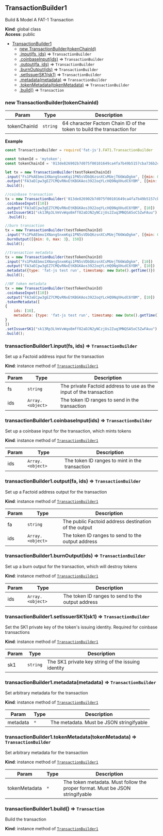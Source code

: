<a name="TransactionBuilder1"></a>

## TransactionBuilder1
Build & Model A FAT-1 Transaction

**Kind**: global class  
**Access**: public  

* [TransactionBuilder1](#TransactionBuilder1)
    * [new TransactionBuilder(tokenChainId)](#new_TransactionBuilder1_new)
    * [.input(fs, ids)](#TransactionBuilder1+input) ⇒ <code>TransactionBuilder</code>
    * [.coinbaseInput(ids)](#TransactionBuilder1+coinbaseInput) ⇒ <code>TransactionBuilder</code>
    * [.output(fa, ids)](#TransactionBuilder1+output) ⇒ <code>TransactionBuilder</code>
    * [.burnOutput(ids)](#TransactionBuilder1+burnOutput) ⇒ <code>TransactionBuilder</code>
    * [.setIssuerSK1(sk1)](#TransactionBuilder1+setIssuerSK1) ⇒ <code>TransactionBuilder</code>
    * [.metadata(metadata)](#TransactionBuilder1+metadata) ⇒ <code>TransactionBuilder</code>
    * [.tokenMetadata(tokenMetadata)](#TransactionBuilder1+tokenMetadata) ⇒ <code>TransactionBuilder</code>
    * [.build()](#TransactionBuilder1+build) ⇒ <code>Transaction</code>

<a name="new_TransactionBuilder1_new"></a>

### new TransactionBuilder(tokenChainId)

| Param | Type | Description |
| --- | --- | --- |
| tokenChainId | <code>string</code> | 64 character Factom Chain ID of the token to build the transaction for |

**Example**  
```js
const TransactionBuilder = require('fat-js').FAT1.TransactionBuilder

const tokenId = 'mytoken';
const tokenChainId = '013de826902b7d075f00101649ca4fa7b49b5157cba736b2ca90f67e2ad6e8ec';

let tx = new TransactionBuilder(testTokenChainId)
.input("Fs1PkAEbmo1XNangSnxmKqi1PN5sVDbQ6zsnXCsMUejT66WaDgkm", [{min: 0, max: 3}, 150])
.output("FA3aECpw3gEZ7CMQvRNxEtKBGKAos3922oqYLcHQ9NqXHudC6YBM", [{min: 0, max: 3}, 150])
.build();

//coinbase transaction
tx = new TransactionBuilder('013de826902b7d075f00101649ca4fa7b49b5157cba736b2ca90f67e2ad6e8ec')
.coinbaseInput([10])
.output("FA3aECpw3gEZ7CMQvRNxEtKBGKAos3922oqYLcHQ9NqXHudC6YBM", [10])
.setIssuerSK1("sk13Rp3LVmVvWqo8mff82aDJN2yNCzjUs2Zuq3MNQSA5oC5ZwFAuu")
 .build();

//burn transaction
tx = new TransactionBuilder(testTokenChainId)
.input("Fs1PkAEbmo1XNangSnxmKqi1PN5sVDbQ6zsnXCsMUejT66WaDgkm", [{min: 0, max: 3}, 150])
.burnOutput([{min: 0, max: 3}, 150])
.build();

//transaction metadata
tx = new TransactionBuilder(testTokenChainId)
.input("Fs1PkAEbmo1XNangSnxmKqi1PN5sVDbQ6zsnXCsMUejT66WaDgkm", [10])
.output("FA3aECpw3gEZ7CMQvRNxEtKBGKAos3922oqYLcHQ9NqXHudC6YBM", [10])
.metadata({type: 'fat-js test run', timestamp: new Date().getTime()})
.build();

//NF token metadata
tx = new TransactionBuilder(testTokenChainId)
.coinbaseInput([10])
.output("FA3aECpw3gEZ7CMQvRNxEtKBGKAos3922oqYLcHQ9NqXHudC6YBM", [10])
.tokenMetadata([
{
    ids: [10],
    metadata: {type: 'fat-js test run', timestamp: new Date().getTime()},
}
])
.setIssuerSK1("sk13Rp3LVmVvWqo8mff82aDJN2yNCzjUs2Zuq3MNQSA5oC5ZwFAuu")
.build();
```
<a name="TransactionBuilder1+input"></a>

### transactionBuilder1.input(fs, ids) ⇒ <code>TransactionBuilder</code>
Set up a Factoid address input for the transaction

**Kind**: instance method of [<code>TransactionBuilder1</code>](#TransactionBuilder1)  

| Param | Type | Description |
| --- | --- | --- |
| fs | <code>string</code> | The private Factoid address to use as the input of the transaction |
| ids | <code>Array.&lt;object&gt;</code> | The token ID ranges to send in the transaction |

<a name="TransactionBuilder1+coinbaseInput"></a>

### transactionBuilder1.coinbaseInput(ids) ⇒ <code>TransactionBuilder</code>
Set up a coinbase input for the transaction, which mints tokens

**Kind**: instance method of [<code>TransactionBuilder1</code>](#TransactionBuilder1)  

| Param | Type | Description |
| --- | --- | --- |
| ids | <code>Array.&lt;object&gt;</code> | The token ID ranges to mint in the transaction |

<a name="TransactionBuilder1+output"></a>

### transactionBuilder1.output(fa, ids) ⇒ <code>TransactionBuilder</code>
Set up a Factoid address output for the transaction

**Kind**: instance method of [<code>TransactionBuilder1</code>](#TransactionBuilder1)  

| Param | Type | Description |
| --- | --- | --- |
| fa | <code>string</code> | The public Factoid address destination of the output |
| ids | <code>Array.&lt;object&gt;</code> | The token ID ranges to send to the output address |

<a name="TransactionBuilder1+burnOutput"></a>

### transactionBuilder1.burnOutput(ids) ⇒ <code>TransactionBuilder</code>
Set up a burn output for the transaction, which will destroy tokens

**Kind**: instance method of [<code>TransactionBuilder1</code>](#TransactionBuilder1)  

| Param | Type | Description |
| --- | --- | --- |
| ids | <code>Array.&lt;object&gt;</code> | The token ID ranges to send to the output address |

<a name="TransactionBuilder1+setIssuerSK1"></a>

### transactionBuilder1.setIssuerSK1(sk1) ⇒ <code>TransactionBuilder</code>
Set the SK1 private key of the token's issuing identity. Required for coinbase transactions

**Kind**: instance method of [<code>TransactionBuilder1</code>](#TransactionBuilder1)  

| Param | Type | Description |
| --- | --- | --- |
| sk1 | <code>string</code> | The SK1 private key string of the issuing identity |

<a name="TransactionBuilder1+metadata"></a>

### transactionBuilder1.metadata(metadata) ⇒ <code>TransactionBuilder</code>
Set arbitrary metadata for the transaction

**Kind**: instance method of [<code>TransactionBuilder1</code>](#TransactionBuilder1)  

| Param | Type | Description |
| --- | --- | --- |
| metadata | <code>\*</code> | The metadata. Must be JSON stringifyable |

<a name="TransactionBuilder1+tokenMetadata"></a>

### transactionBuilder1.tokenMetadata(tokenMetadata) ⇒ <code>TransactionBuilder</code>
Set arbitrary metadata for the transaction

**Kind**: instance method of [<code>TransactionBuilder1</code>](#TransactionBuilder1)  

| Param | Type | Description |
| --- | --- | --- |
| tokenMetadata | <code>\*</code> | The token metadata. Must follow the proper format. Must be JSON stringifyable |

<a name="TransactionBuilder1+build"></a>

### transactionBuilder1.build() ⇒ <code>Transaction</code>
Build the transaction

**Kind**: instance method of [<code>TransactionBuilder1</code>](#TransactionBuilder1)  
